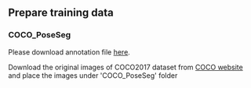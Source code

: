 
## Prepare training data 


### COCO_PoseSeg
Please download annotation file [here](https://pan.baidu.com/s/1tlhHx9VsiVdUa8zwqiYy6A?pwd=ymdy).

Download the original images of COCO2017 dataset from [COCO website](https://cocodataset.org/#download) and place the images under 'COCO_PoseSeg' folder


